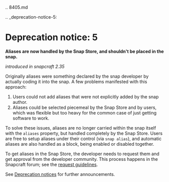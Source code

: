 .. 8405.md

.. _deprecation-notice-5:

# Deprecation notice: 5

**Aliases are now handled by the Snap Store, and shouldn't be placed in the snap.**

_introduced in snapcraft 2.35_

Originally aliases were something declared by the snap developer by actually coding it into the snap. A few problems manifested with this approach:

1. Users could not add aliases that were not explicitly added by the snap
   author.
1. Aliases could be selected piecemeal by the Snap Store and by users, which was
   flexible but too heavy for the common case of just getting software to work.

To solve these issues, aliases are no longer carried within the snap itself with the `aliases` property, but handled completely by the Snap Store. Users are free to setup aliases under their control (via `snap alias`), and automatic aliases are also handled as a block, being enabled or disabled together.

To get aliases in the Snap Store, the developer needs to request them and get approval from the developer community. This process happens in the Snapcraft forum; see the [request guidelines](https://forum.snapcraft.io/t/process-for-aliases-auto-connections-and-tracks/455).

See [Deprecation notices](/t/deprecation-notices/8396/2)  for further announcements.